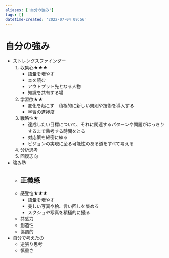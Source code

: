 ```yaml
---
aliases: ['自分の強み']
tags: []
datetime-created: '2022-07-04 09:56'
---
```


# 自分の強み
- ストレングスファインダー
	1. 収集心★★★
		- 語彙を増やす
		- 本を読む
		- アウトプット先となる人物
		- 知識を共有する場
	2. 学習欲★★
		- 変化を起こす　積極的に新しい規則や技術を導入する
		- 学習の進捗度
	3. 戦略性★
		- 達成したい目標について、それに関連するパターンや問題がはっきりするまで熟考する時間をとる
		- 対応策を綿密に練る
		- ビジョンの実現に至る可能性のある道をすべて考える
	4. 分析思考
	5. 回復志向
- 強み塾
	- 正義感
		- 
	- 感受性★★★
		- 語彙を増やす
		- 美しい写真や絵、言い回しを集める
		- スクショや写真を積極的に撮る
	- 共感力
	- 創造性
	- 協調的
- 自分で考えたの
	- 逆張り思考
	- 慎重さ

